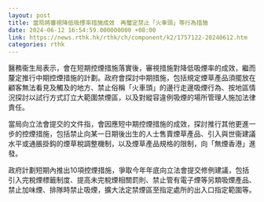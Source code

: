 ```yaml
---
layout: post
title: 當局將審視降低吸煙率措施成效　再釐定禁止「火車頭」等行為措施
date: 2024-06-12 16:54:59.000000000 +08:00
link: https://news.rthk.hk/rthk/ch/component/k2/1757122-20240612.htm
categories: rthk
---
```


醫務衞生局表示，會在短期控煙措施落實後，審視措施對降低吸煙率的成效，繼而釐定推行中期控煙措施的計劃。政府會探討中期措施，包括規定煙草產品須擺放在顧客無法看見及觸及的地方、禁止俗稱「火車頭」的邊行走邊吸煙行為、按地區情況探討以試行方式訂立大範圍禁煙區，以及對縱容違例吸煙的場所管理人施加法律責任。

當局向立法會提交的文件指，會因應短中期控煙措施的成效，探討推行其他更進一步的控煙措施，包括禁止向某一日期後出生的人士售賣煙草產品、引入與世衞建議水平或通脹掛鈎的煙草稅調整機制，以及煙草產品規格的限制，向「無煙香港」進發。

政府計劃短期內推出10項控煙措施，爭取今年年底向立法會提交修例建議，包括引入完稅煙標籤制度、提高未完稅煙相關罰則、禁止管有電子煙等另類吸煙產品、禁止加味煙、排隊時禁止吸煙，擴大法定禁煙區至指定處所的出入口指定範圍等。
